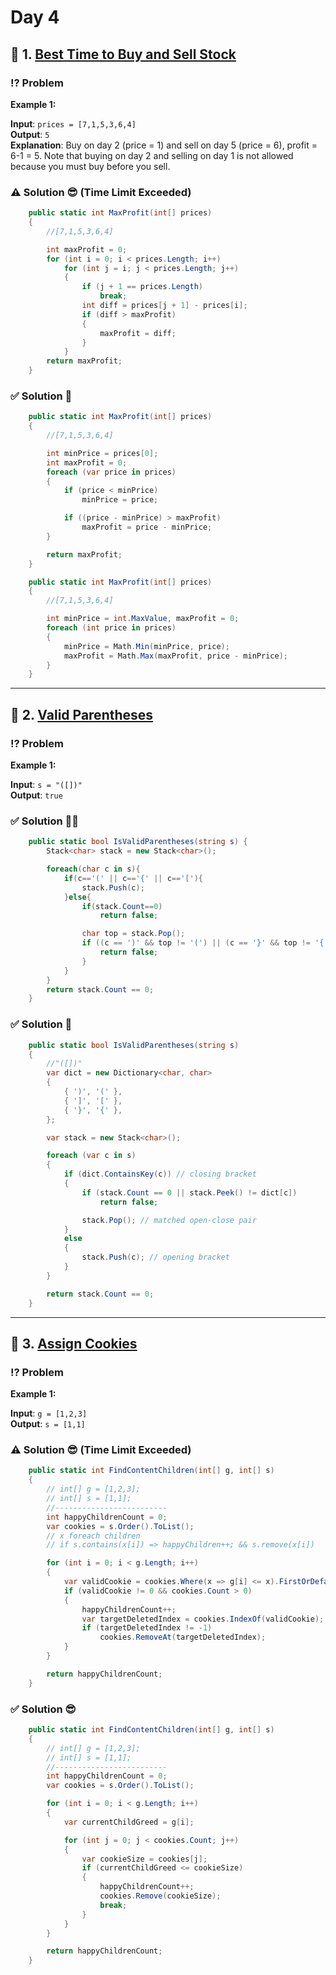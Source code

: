 # Day 4

## 📌 1. [Best Time to Buy and Sell Stock](https://leetcode.com/problems/best-time-to-buy-and-sell-stock/description/)

### ⁉️ Problem

**Example 1:**

**Input**: `prices = [7,1,5,3,6,4]`  
**Output**: `5`  
**Explanation**: Buy on day 2 (price = 1) and sell on day 5 (price = 6), profit = 6-1 = 5.
Note that buying on day 2 and selling on day 1 is not allowed because you must buy before you sell.

### ⚠️ Solution 😎 (Time Limit Exceeded)

```cs
    public static int MaxProfit(int[] prices)
    {
        //[7,1,5,3,6,4]

        int maxProfit = 0;
        for (int i = 0; i < prices.Length; i++)
            for (int j = i; j < prices.Length; j++)
            {
                if (j + 1 == prices.Length)
                    break;
                int diff = prices[j + 1] - prices[i];
                if (diff > maxProfit)
                {
                    maxProfit = diff;
                }
            }
        return maxProfit;
    }
```

### ✅ Solution 🤖

```cs
    public static int MaxProfit(int[] prices)
    {
        //[7,1,5,3,6,4]

        int minPrice = prices[0];
        int maxProfit = 0;
        foreach (var price in prices)
        {
            if (price < minPrice)
                minPrice = price;

            if ((price - minPrice) > maxProfit)
                maxProfit = price - minPrice;
        }

        return maxProfit;
    }
```

```cs
    public static int MaxProfit(int[] prices)
    {
        //[7,1,5,3,6,4]

        int minPrice = int.MaxValue, maxProfit = 0;
        foreach (int price in prices)
        {
            minPrice = Math.Min(minPrice, price);
            maxProfit = Math.Max(maxProfit, price - minPrice);
        }
    }
```

---

## 📌 2. [Valid Parentheses](https://leetcode.com/problems/valid-parentheses/description/)

### ⁉️ Problem

**Example 1:**

**Input**: `s = "([])"`  
**Output**: `true`

### ✅ Solution 🧑‍💻

```cs
    public static bool IsValidParentheses(string s) {
        Stack<char> stack = new Stack<char>();

        foreach(char c in s){
            if(c=='(' || c=='{' || c=='['){
                stack.Push(c);
            }else{
                if(stack.Count==0)
                    return false;

                char top = stack.Pop();
                if ((c == ')' && top != '(') || (c == '}' && top != '{') || (c == ']' && top != '[')){
                    return false;
                }
            }
        }
        return stack.Count == 0;
    }
```

### ✅ Solution 🤖

```cs
    public static bool IsValidParentheses(string s)
    {
        //"([])"
        var dict = new Dictionary<char, char>
        {
            { ')', '(' },
            { ']', '[' },
            { '}', '{' },
        };

        var stack = new Stack<char>();

        foreach (var c in s)
        {
            if (dict.ContainsKey(c)) // closing bracket
            {
                if (stack.Count == 0 || stack.Peek() != dict[c])
                    return false;

                stack.Pop(); // matched open-close pair
            }
            else
            {
                stack.Push(c); // opening bracket
            }
        }

        return stack.Count == 0;
    }
```

---

## 📌 3. [Assign Cookies](https://leetcode.com/problems/assign-cookies/description/)

### ⁉️ Problem

**Example 1:**

**Input**: `g = [1,2,3]`  
**Output**: `s = [1,1]`

### ⚠️ Solution 😎 (Time Limit Exceeded)

```cs
    public static int FindContentChildren(int[] g, int[] s)
    {
        // int[] g = [1,2,3];
        // int[] s = [1,1];
        //-------------------------
        int happyChildrenCount = 0;
        var cookies = s.Order().ToList();
        // x foreach children
        // if s.contains(x[i]) => happyChildren++; && s.remove(x[i])

        for (int i = 0; i < g.Length; i++)
        {
            var validCookie = cookies.Where(x => g[i] <= x).FirstOrDefault();
            if (validCookie != 0 && cookies.Count > 0)
            {
                happyChildrenCount++;
                var targetDeletedIndex = cookies.IndexOf(validCookie);
                if (targetDeletedIndex != -1)
                    cookies.RemoveAt(targetDeletedIndex);
            }
        }

        return happyChildrenCount;
    }
```

### ✅ Solution 😎

```cs
    public static int FindContentChildren(int[] g, int[] s)
    {
        // int[] g = [1,2,3];
        // int[] s = [1,1];
        //-------------------------
        int happyChildrenCount = 0;
        var cookies = s.Order().ToList();

        for (int i = 0; i < g.Length; i++)
        {
            var currentChildGreed = g[i];

            for (int j = 0; j < cookies.Count; j++)
            {
                var cookieSize = cookies[j];
                if (currentChildGreed <= cookieSize)
                {
                    happyChildrenCount++;
                    cookies.Remove(cookieSize);
                    break;
                }
            }
        }

        return happyChildrenCount;
    }
```
